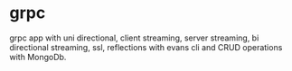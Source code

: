 # grpc

grpc app with uni directional, client streaming, server streaming, bi directional streaming, ssl, reflections with evans cli and CRUD operations with MongoDb.
